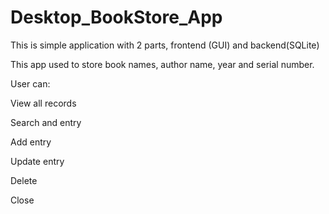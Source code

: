 # Desktop_BookStore_App
This is simple application with 2 parts, frontend (GUI)
and backend(SQLite)

This app used to store book names, author name, year and serial number.

User can:

View all records

Search and entry

Add entry

Update entry

Delete

Close
